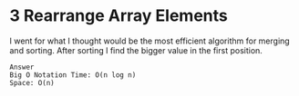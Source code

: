 # 3 Rearrange Array Elements

I went for what I thought would be the most efficient algorithm for merging and sorting.
After sorting I find the bigger value in the first position.

```text
Answer
Big O Notation Time: O(n log n)
Space: O(n)
```